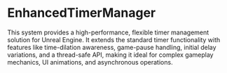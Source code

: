 # EnhancedTimerManager
This system provides a high-performance, flexible timer management solution for Unreal Engine. It extends the standard timer functionality with features like time-dilation awareness, game-pause handling, initial delay variations, and a thread-safe API, making it ideal for complex gameplay mechanics, UI animations, and asynchronous operations.
